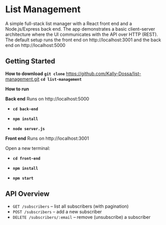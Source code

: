 # List Management

A simple full-stack list manager with a React front end and a Node.js/Express back end. The app demonstrates a basic client–server architecture where the UI communicates with the API over HTTP (REST). 
The default setup runs the front end on http://localhost:3001 and the back end on http://localhost:5000

## Getting Started
**How to download**
**`git clone`**  https://github.com/Kally-Dossa/list-management.git
**`cd list-management`**

**How to run**

**Back end** Runs on http://localhost:5000


- **`cd back-end`**

- **`npm install`**

- **`node server.js`**


**Front end** Runs on http://localhost:3001

Open a new terminal:

- **`cd front-end`**

- **`npm install`**

- **`npm start`**


## API Overview
- `GET /subscribers` – list all subscribers (with pagination)
- `POST /subscribers` – add a new subscriber
- `DELETE /subscribers/:email` – remove (unsubscribe) a subscriber
